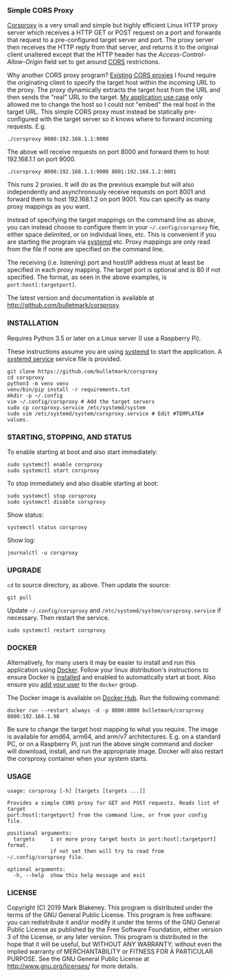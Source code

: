 ### Simple CORS Proxy

[Corsproxy][REPO] is a very small and simple but highly efficient Linux
HTTP proxy server which receives a HTTP GET or POST request on a port
and forwards that request to a pre-configured target server and port.
The proxy server then receives the HTTP reply from that server, and
returns it to the original client unaltered except that the HTTP header
has the _Access-Control-Allow-Origin_ field set to get around
[CORS](https://developer.mozilla.org/en-US/docs/Web/HTTP/CORS)
restrictions.

Why another CORS proxy program? [Existing CORS
proxies](https://github.com/search?q=cors+proxy) I found require the
originating client to specify the target host within the incoming URL to
the proxy. The proxy dynamically extracts the target host from the URL
and then sends the "real" URL to the target. [My application use
case](http://fronius-powermon.duckdns.org) only allowed me to change the
host so I could not "embed" the real host in the target URL. This simple
CORS proxy must instead be statically pre-configured with the target
server so it knows where to forward incoming requests. E.g.

    ./corsproxy 8000:192.168.1.1:9000

The above will receive requests on port 8000 and forward them to host
192.168.1.1 on port 9000.

    ./corsproxy 8000:192.168.1.1:9000 8001:192.168.1.2:9001

This runs 2 proxies. It will do as the previous example but will also
independently and asynchronously receive requests on port 8001 and
forward them to host 192.168.1.2 on port 9001. You can specify as many
proxy mappings as you want.

Instead of specifying the target mappings on the command line as above,
you can instead choose to configure them in your `~/.config/corsproxy`
file, either space delimited, or on individual lines, etc. This is
convenient if you are starting the program via
[systemd](https://www.freedesktop.org/wiki/Software/systemd/) etc. Proxy
mappings are only read from the file if none are specified on the
command line.

The receiving (i.e. listening) port and host/IP address must at least be
specified in each proxy mapping. The target port is optional and is 80
if not specified. The format, as seen in the above examples,
is `port:host[:targetport]`.

The latest version and documentation is available at
http://github.com/bulletmark/corsproxy.

### INSTALLATION

Requires Python 3.5 or later on a Linux server (I use a Raspberry Pi).

These instructions assume you are using
[systemd](https://www.freedesktop.org/wiki/Software/systemd/) to start
the application. A [systemd
service](https://www.freedesktop.org/software/systemd/man/systemd.service.html)
service file is provided.

```shell
git clone https://github.com/bulletmark/corsproxy
cd corsproxy
python3 -m venv venv
venv/bin/pip install -r requirements.txt
mkdir -p ~/.config
vim ~/.config/corsproxy # Add the target servers
sudo cp corsproxy.service /etc/systemd/system
sudo vim /etc/systemd/system/corsproxy.service # Edit #TEMPLATE# values.
```

### STARTING, STOPPING, AND STATUS

To enable starting at boot and also start immediately:

    sudo systemctl enable corsproxy
    sudo systemctl start corsproxy

To stop immediately and also disable starting at boot:

    sudo systemctl stop corsproxy
    sudo systemctl disable corsproxy

Show status:

    systemctl status corsproxy

Show log:

    journalctl -u corsproxy

### UPGRADE

`cd` to source directory, as above. Then update the source:

    git pull

Update `~/.config/corsproxy` and `/etc/systemd/system/corsproxy.service` if
necessary. Then restart the service.

    sudo systemctl restart corsproxy

### DOCKER

Alternatively, for many users it may be easier to install and run this
application using [Docker](https://www.docker.com/get-started). Follow
your linux distribution's instructions to ensure Docker is
[installed](https://docs.docker.com/engine/install/) and enabled to
automatically start at boot. Also ensure you [add your
user](https://docs.docker.com/engine/install/linux-postinstall/) to the
`docker` group.

The Docker image is available on [Docker
Hub](https://hub.docker.com/repository/docker/bulletmark/corsproxy). Run
the following command:

    docker run --restart always -d -p 8000:8000 bulletmark/corsproxy 8000:192.168.1.98

Be sure to change the target host mapping to what you require. The image
is available for amd64, arm64, and arm/v7 architectures. E.g. on a
standard PC, or on a Raspberry Pi, just run the above single command and
docker will download, install, and run the appropriate image. Docker
will also restart the corsproxy container when your system starts.

### USAGE

```
usage: corsproxy [-h] [targets [targets ...]]

Provides a simple CORS proxy for GET and POST requests. Reads list of target
port:host[:targetport] from the command line, or from your config file.

positional arguments:
  targets     1 or more proxy target hosts in port:host[:targetport] format.
              if not set then will try to read from ~/.config/corsproxy file.

optional arguments:
  -h, --help  show this help message and exit
```

### LICENSE

Copyright (C) 2019 Mark Blakeney. This program is distributed under the
terms of the GNU General Public License.
This program is free software: you can redistribute it and/or modify it
under the terms of the GNU General Public License as published by the
Free Software Foundation, either version 3 of the License, or any later
version.
This program is distributed in the hope that it will be useful, but
WITHOUT ANY WARRANTY; without even the implied warranty of
MERCHANTABILITY or FITNESS FOR A PARTICULAR PURPOSE. See the GNU General
Public License at <http://www.gnu.org/licenses/> for more details.

[REPO]: https://github.com/bulletmark/corsproxy/

<!-- vim: se ai syn=markdown: -->
